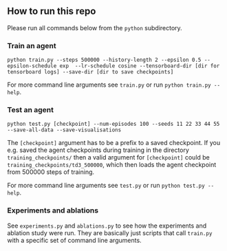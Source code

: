 ## How to run this repo

Please run all commands below from the `python` subdirectory.

### Train an agent

`python train.py --steps 500000 --history-length 2 --epsilon 0.5 --epsilon-schedule exp 
--lr-schedule cosine --tensorboard-dir [dir for tensorboard logs] --save-dir [dir to save checkpoints]`

For more command line arguments see `train.py` or run `python train.py --help`.

### Test an agent

`python test.py [checkpoint] --num-episodes 100 --seeds 11 22 33 44 55 --save-all-data --save-visualisations`

The `[checkpoint]` argument has to be a prefix to a saved checkpoint. If you e.g. saved the agent checkpoints during training in 
the directory `training_checkpoints/` then a valid argument for `[checkpoint]` could be `training_checkpoints/td3_500000`, which then loads
the agent checkpoint from 500000 steps of training. 

For more command line arguments see `test.py` or run `python test.py --help`.

### Experiments and ablations

See `experiments.py` and `ablations.py` to see how the experiments and ablation study were run. They are basically 
just scripts that call `train.py` with a specific set of command line arguments.